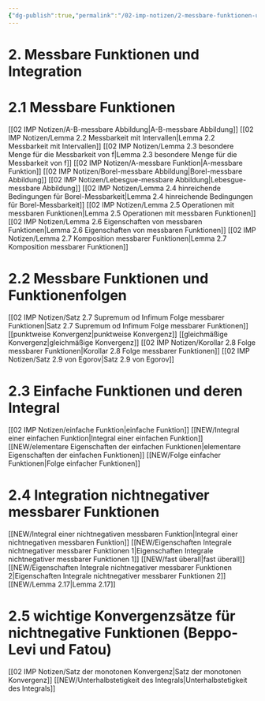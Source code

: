 ```yaml
---
{"dg-publish":true,"permalink":"/02-imp-notizen/2-messbare-funktionen-und-integration/"}
---
```


# 2. Messbare Funktionen und Integration

<div class="transclusion internal-embed is-loaded"><div class="markdown-embed">




# 2.1 Messbare Funktionen

[[02 IMP Notizen/A-B-messbare Abbildung\|A-B-messbare Abbildung]]
[[02 IMP Notizen/Lemma 2.2 Messbarkeit mit Intervallen\|Lemma 2.2 Messbarkeit mit Intervallen]]
[[02 IMP Notizen/Lemma 2.3 besondere Menge für die Messbarkeit von f\|Lemma 2.3 besondere Menge für die Messbarkeit von f]]
[[02 IMP Notizen/A-messbare Funktion\|A-messbare Funktion]]
[[02 IMP Notizen/Borel-messbare Abbildung\|Borel-messbare Abbildung]]
[[02 IMP Notizen/Lebesgue-messbare Abbildung\|Lebesgue-messbare Abbildung]]
[[02 IMP Notizen/Lemma 2.4 hinreichende Bedingungen für Borel-Messbarkeit\|Lemma 2.4 hinreichende Bedingungen für Borel-Messbarkeit]]
[[02 IMP Notizen/Lemma 2.5 Operationen mit messbaren Funktionen\|Lemma 2.5 Operationen mit messbaren Funktionen]]
[[02 IMP Notizen/Lemma 2.6 Eigenschaften von messbaren Funktionen\|Lemma 2.6 Eigenschaften von messbaren Funktionen]]
[[02 IMP Notizen/Lemma 2.7 Komposition messbarer Funktionen\|Lemma 2.7 Komposition messbarer Funktionen]]

</div></div>


<div class="transclusion internal-embed is-loaded"><div class="markdown-embed">




# 2.2 Messbare Funktionen und Funktionenfolgen
[[02 IMP Notizen/Satz 2.7 Supremum od Infimum Folge messbarer Funktionen\|Satz 2.7 Supremum od Infimum Folge messbarer Funktionen]]
[[punktweise Konvergenz\|punktweise Konvergenz]]
[[gleichmäßige Konvergenz\|gleichmäßige Konvergenz]]
[[02 IMP Notizen/Korollar 2.8 Folge messbarer Funktionen\|Korollar 2.8 Folge messbarer Funktionen]]
[[02 IMP Notizen/Satz 2.9 von Egorov\|Satz 2.9 von Egorov]]






</div></div>


<div class="transclusion internal-embed is-loaded"><div class="markdown-embed">




# 2.3 Einfache Funktionen und deren Integral

[[02 IMP Notizen/einfache Funktion\|einfache Funktion]]
[[NEW/Integral einer einfachen Funktion\|Integral einer einfachen Funktion]]
[[NEW/elementare Eigenschaften der einfachen Funktionen\|elementare Eigenschaften der einfachen Funktionen]]
[[NEW/Folge einfacher Funktionen\|Folge einfacher Funktionen]]


</div></div>


<div class="transclusion internal-embed is-loaded"><div class="markdown-embed">




# 2.4 Integration nichtnegativer messbarer Funktionen
[[NEW/Integral einer nichtnegativen messbaren Funktion\|Integral einer nichtnegativen messbaren Funktion]]
[[NEW/Eigenschaften Integrale nichtnegativer messbarer Funktionen 1\|Eigenschaften Integrale nichtnegativer messbarer Funktionen 1]]
[[NEW/fast überall\|fast überall]]
[[NEW/Eigenschaften Integrale nichtnegativer messbarer Funktionen 2\|Eigenschaften Integrale nichtnegativer messbarer Funktionen 2]]
[[NEW/Lemma 2.17\|Lemma 2.17]]

</div></div>


<div class="transclusion internal-embed is-loaded"><div class="markdown-embed">




# 2.5 wichtige Konvergenzsätze für nichtnegative Funktionen (Beppo-Levi und Fatou)

[[02 IMP Notizen/Satz der monotonen Konvergenz\|Satz der monotonen Konvergenz]]
[[NEW/Unterhalbstetigkeit des Integrals\|Unterhalbstetigkeit des Integrals]]

</div></div>


